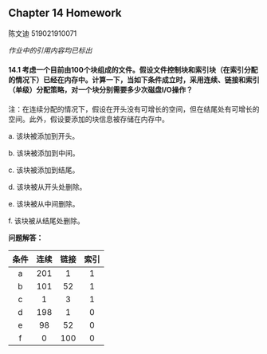 ## Chapter 14 Homework
陈文迪 519021910071

*作业中的引用内容均已标出*

#### 14.1  考虑一个目前由100个块组成的文件。假设文件控制块和索引块（在索引分配的情况下）已经在内存中。计算一下，当如下条件成立时，采用连续、链接和索引（单级）分配策略，对一个块分别需要多少次磁盘I/O操作？
注：在连续分配的情况下，假设在开头没有可增长的空间，但在结尾处有可增长的空间。此外，假设要添加的块信息被存储在内存中。

a. 该块被添加到开头。 

b. 该块被添加到中间。

c. 该块被添加到结尾。

d. 该块被从开头处删除。

e. 该块被从中间删除。

f. 该块被从结尾处删除。

**问题解答：**

| 条件 | 连续 | 链接 | 索引 |
| :--: | :--: | :--: | :--: |
|  a   | 201  |  1   |  1   |
|  b   | 101  |  52  |  1   |
|  c   |  1   |  3   |  1   |
|  d   | 198  |  1   |  0   |
|  e   |  98  |  52  |  0   |
|  f   |  0   | 100  |  0   |

